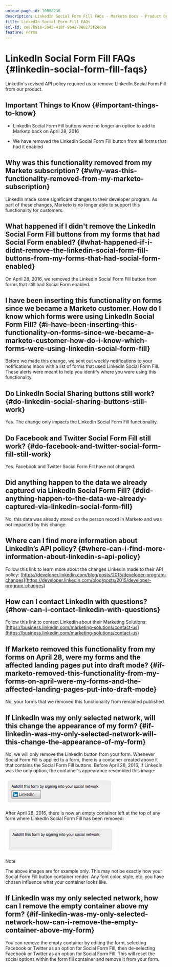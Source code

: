 ```yaml
---
unique-page-id: 10098238
description: LinkedIn Social Form Fill FAQs - Marketo Docs - Product Documentation
title: LinkedIn Social Form Fill FAQs
exl-id: ce87b918-5b45-418f-9b42-8e8275f2e60a
feature: Forms
---
```

# LinkedIn Social Form Fill FAQs {#linkedin-social-form-fill-faqs}

LinkedIn's revised API policy required us to remove LinkedIn Social Form Fill from our product.

## Important Things to Know {#important-things-to-know}

* LinkedIn Social Form Fill buttons were no longer an option to add to Marketo back on April 28, 2016

* We have removed the LinkedIn Social Form Fill button from all forms that had it enabled

## Why was this functionality removed from my Marketo subscription? {#why-was-this-functionality-removed-from-my-marketo-subscription}

LinkedIn made some significant changes to their developer program. As part of these changes, Marketo is no longer able to support this functionality for customers.

## What happened if I didn't remove the LinkedIn Social Form Fill buttons from my forms that had Social Form enabled? {#what-happened-if-i-didnt-remove-the-linkedin-social-form-fill-buttons-from-my-forms-that-had-social-form-enabled}

On April 28, 2016, we removed the LinkedIn Social Form Fill button from forms that still had Social Form enabled.

## I have been inserting this functionality on forms since we became a Marketo customer. How do I know which forms were using LinkedIn Social Form Fill? {#i-have-been-inserting-this-functionality-on-forms-since-we-became-a-marketo-customer-how-do-i-know-which-forms-were-using-linkedin-social-form-fill}

Before we made this change, we sent out weekly notifications to your notifications Inbox with a list of forms that used LinkedIn Social Form Fill. These alerts were meant to help you identify where you were using this functionality.

## Do LinkedIn Social Sharing buttons still work? {#do-linkedin-social-sharing-buttons-still-work}

Yes. The change only impacts the LinkedIn Social Form Fill functionality.

## Do Facebook and Twitter Social Form Fill still work? {#do-facebook-and-twitter-social-form-fill-still-work}

Yes. Facebook and Twitter Social Form Fill have not changed.

## Did anything happen to the data we already captured via LinkedIn Social Form Fill? {#did-anything-happen-to-the-data-we-already-captured-via-linkedin-social-form-fill}

No, this data was already stored on the person record in Marketo and was not impacted by this change.

## Where can I find more information about LinkedIn’s API policy? {#where-can-i-find-more-information-about-linkedin-s-api-policy}

Follow this link to learn more about the changes LinkedIn made to their API policy: [https://developer.linkedin.com/blog/posts/2015/developer-program-changes](https://developer.linkedin.com/blog/posts/2015/developer-program-changes)

## How can I contact LinkedIn with questions? {#how-can-i-contact-linkedin-with-questions}

Follow this link to contact LinkedIn about their Marketing Solutions: [https://business.linkedin.com/marketing-solutions/contact-us](https://business.linkedin.com/marketing-solutions/contact-us)

## If Marketo removed this functionality from my forms on April 28, were my forms and the affected landing pages put into draft mode? {#if-marketo-removed-this-functionality-from-my-forms-on-april-were-my-forms-and-the-affected-landing-pages-put-into-draft-mode}

No, your forms that we removed this functionality from remained published.

## If LinkedIn was my only selected network, will this change the appearance of my form? {#if-linkedin-was-my-only-selected-network-will-this-change-the-appearance-of-my-form}

No, we will only remove the LinkedIn button from your form. Whenever Social Form Fill is applied to a form, there is a container created above it that contains the Social Form Fill buttons. Before April 28, 2016, if LinkedIn was the only option, the container's appearance resembled this image:

![--](assets/one.png)

After April 28, 2016, there is now an empty container left at the top of any form where LinkedIn Social Form Fill has been removed:

![--](assets/two.png)

>[!NOTE]
>
>The above images are for example only. This may not be exactly how your Social Form Fill button container render. Any font color, style, etc. you have chosen influence what your container looks like.

## If LinkedIn was my only selected network, how can I remove the empty container above my form? {#if-linkedin-was-my-only-selected-network-how-can-i-remove-the-empty-container-above-my-form}

You can remove the empty container by editing the form, selecting Facebook or Twitter as an option for Social Form Fill, then de-selecting Facebook or Twitter as an option for Social Form Fill. This will reset the social options within the form fill container and remove it from your form.
